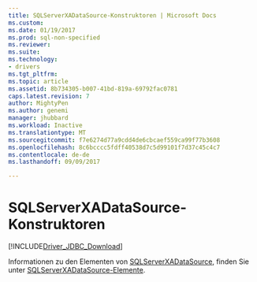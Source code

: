 ```yaml
---
title: SQLServerXADataSource-Konstruktoren | Microsoft Docs
ms.custom: 
ms.date: 01/19/2017
ms.prod: sql-non-specified
ms.reviewer: 
ms.suite: 
ms.technology:
- drivers
ms.tgt_pltfrm: 
ms.topic: article
ms.assetid: 8b734305-b007-41bd-819a-69792fac0781
caps.latest.revision: 7
author: MightyPen
ms.author: genemi
manager: jhubbard
ms.workload: Inactive
ms.translationtype: MT
ms.sourcegitcommit: f7e6274d77a9cdd4de6cbcaef559ca99f77b3608
ms.openlocfilehash: 8c6bcccc5fdff40538d7c5d99101f7d37c45c4c7
ms.contentlocale: de-de
ms.lasthandoff: 09/09/2017

---
```

# <a name="sqlserverxadatasource-constructors"></a>SQLServerXADataSource-Konstruktoren
[!INCLUDE[Driver_JDBC_Download](../../../includes/driver_jdbc_download.md)]

  Informationen zu den Elementen von [SQLServerXADataSource](../../../connect/jdbc/reference/sqlserverxadatasource-class.md), finden Sie unter [SQLServerXADataSource-Elemente](../../../connect/jdbc/reference/sqlserverxadatasource-members.md).  
  
  

